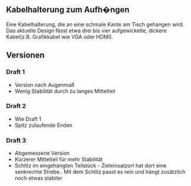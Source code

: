 ## Kabelhalterung zum Aufh�ngen

Eine Kabelhalterung, die an eine schmale Kante am Tisch gehangen wird. Das aktuelle Design fässt etwa drei bis vier aufgewickelte, dickere Kabel(z.B. Grafikkabel wie VGA oder HDMI).

## Versionen
### Draft 1

* Version nach Augenmaß
* Wenig Stabilität durch zu langes Mittelteil
 
### Draft 2

* Wie Draft 1
* Spitz zulaufende Enden
 
### Draft 3

* Abgemessene Version
* Kürzerer Mittelteil für mehr Stabilität
* Schlitz im eingehängten Teilstück - Zieleinsatzort hat dort eine senkrechte Strebe.. Mit dem Schlitz passt es rein und hängt zusätzlich noch etwas stabiler
